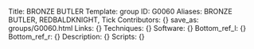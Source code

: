 Title: BRONZE BUTLER
Template: group 
ID: G0060
Aliases: BRONZE BUTLER, REDBALDKNIGHT, Tick
Contributors: {}
save_as: groups/G0060.html 
Links: {} 
Techniques: {} 
Software: {} 
Bottom_ref_l: {} 
Bottom_ref_r: {} 
Description: {} 
Scripts: {} 
